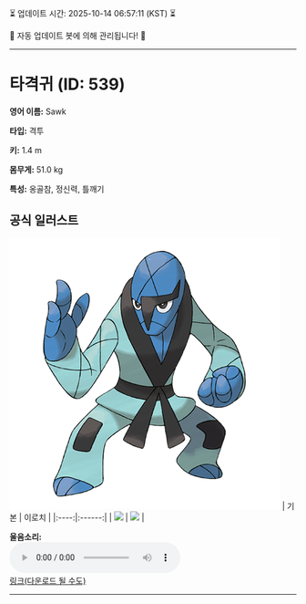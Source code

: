 
⏳ 업데이트 시간: 2025-10-14 06:57:11 (KST) ⏳

🤖 자동 업데이트 봇에 의해 관리됩니다! 🤖

---

# 타격귀 (ID: 539)
**영어 이름:** Sawk

**타입:** 격투

**키:** 1.4 m

**몸무게:** 51.0 kg

**특성:** 옹골참, 정신력, 틀깨기

## 공식 일러스트
![](https://raw.githubusercontent.com/PokeAPI/sprites/master/sprites/pokemon/other/official-artwork/539.png)
| 기본 | 이로치 |
|:----:|:------:|
| <img src="http://play.pokemonshowdown.com/sprites/ani/sawk.gif" width="200"> | <img src="http://play.pokemonshowdown.com/sprites/ani-shiny/sawk.gif" width="200"> |

**울음소리:**<br><audio controls src="https://raw.githubusercontent.com/PokeAPI/cries/main/cries/pokemon/latest/539.ogg"></audio><br> [링크(다운로드 될 수도)](https://raw.githubusercontent.com/PokeAPI/cries/main/cries/pokemon/latest/539.ogg)


---
